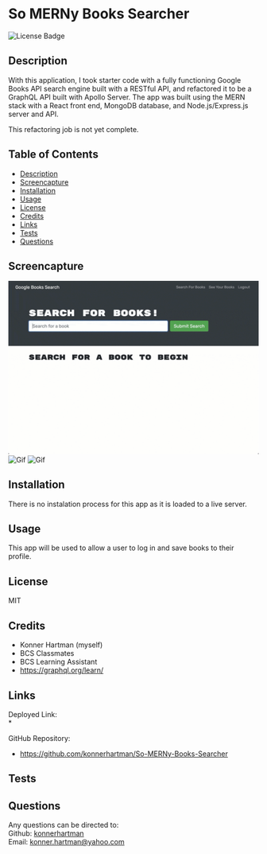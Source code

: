 # So MERNy Books Searcher
  ![License Badge](https://img.shields.io/badge/License-MIT-green.svg)    

  ## Description
  With this application, I took starter code with a fully functioning Google Books API search engine built with a RESTful API, and refactored it to be a GraphQL API built with Apollo Server. The app was built using the MERN stack with a React front end, MongoDB database, and Node.js/Express.js server and API.

  This refactoring job is not yet complete.

  ## Table of Contents
  - [Description](#)
  - [Screencapture](#screencapture)
  - [Installation](#installation)
  - [Usage](#usage)
  - [License](#license)
  - [Credits](#credits)
  - [Links](#links)
  - [Tests](#tests)
  - [Questions](#questions)

  ## Screencapture
  ![Gif](./Assets/21-mern-homework-demo-01.gif)
  ![Gif](./Assets/21-mern-homework-demo-02.gif)
  ![Gif](./Assets/21-mern-homework-demo-03.gif)

  ## Installation
  There is no instalation process for this app as it is loaded to a live server.

  ## Usage
  This app will be used to allow a user to log in and save books to their profile. 

  ## License
  MIT

  ## Credits
  * Konner Hartman (myself)
  * BCS Classmates
  * BCS Learning Assistant
  * https://graphql.org/learn/

  ## Links
  Deployed Link:
  </br>
  * 
  </br>

  GitHub Repository:
  </br>
  * https://github.com/konnerhartman/So-MERNy-Books-Searcher

  ## Tests
  

  ## Questions
  Any questions can be directed to:
  <br/>
  Github: [konnerhartman](https://github.com/konnerhartman)
  <br/>
  Email: konner.hartman@yahoo.com